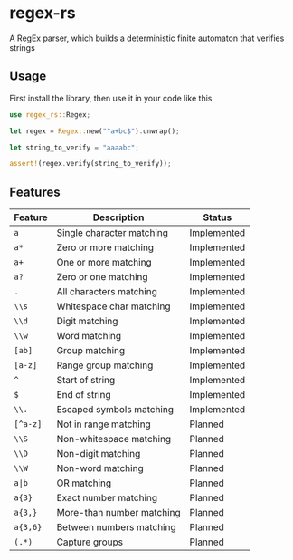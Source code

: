# regex-rs
A RegEx parser, which builds a deterministic finite automaton that verifies strings

## Usage

First install the library, then use it in your code like this

```rust
use regex_rs::Regex;

let regex = Regex::new("^a+bc$").unwrap();

let string_to_verify = "aaaabc";

assert!(regex.verify(string_to_verify));
```

## Features

| Feature  | Description               | Status      |
| -------- | ------------------------- | ----------- |
| `a`      | Single character matching | Implemented |
| `a*`     | Zero or more matching     | Implemented |
| `a+`     | One or more matching      | Implemented |
| `a?`     | Zero or one matching      | Implemented |
| `.`      | All characters matching   | Implemented |
| `\\s`    | Whitespace char matching  | Implemented |
| `\\d`    | Digit matching            | Implemented |
| `\\w`    | Word matching             | Implemented |
| `[ab]`   | Group matching            | Implemented |
| `[a-z]`  | Range group matching      | Implemented |
| `^`      | Start of string           | Implemented |
| `$`      | End of string             | Implemented |
| `\\.`    | Escaped symbols matching  | Implemented |
| `[^a-z]` | Not in range matching     | Planned     |
| `\\S`    | Non-whitespace matching   | Planned     |
| `\\D`    | Non-digit matching        | Planned     |
| `\\W`    | Non-word matching         | Planned     |
| `a\|b`    | OR matching               | Planned     |
| `a{3}`   | Exact number matching     | Planned     |
| `a{3,}`  | More-than number matching | Planned     |
| `a{3,6}` | Between numbers matching  | Planned     |
| `(.*)`   | Capture groups            | Planned     |
